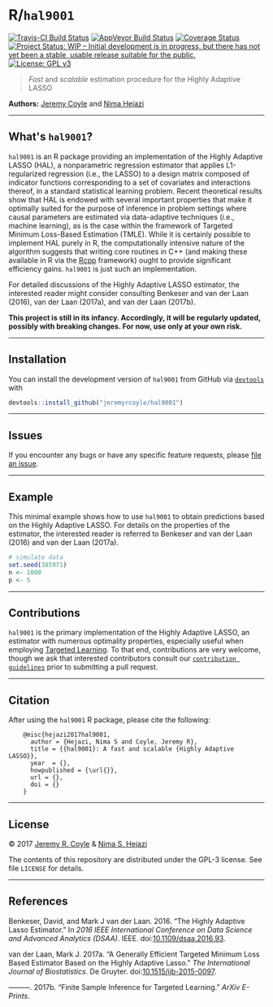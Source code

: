
<!-- README.md is generated from README.Rmd. Please edit that file -->
R/`hal9001`
===========

[![Travis-CI Build Status](https://travis-ci.org/jeremyrcoyle/hal9001.svg?branch=master)](https://travis-ci.org/jeremyrcoyle/hal9001) [![AppVeyor Build Status](https://ci.appveyor.com/api/projects/status/github/jeremyrcoyle/hal9001?branch=master&svg=true)](https://ci.appveyor.com/project/jeremyrcoyle/hal9001) [![Coverage Status](https://img.shields.io/codecov/c/github/jeremyrcoyle/hal9001/master.svg)](https://codecov.io/github/jeremyrcoyle/hal9001?branch=master) [![Project Status: WIP – Initial development is in progress, but there has not yet been a stable, usable release suitable for the public.](http://www.repostatus.org/badges/latest/wip.svg)](http://www.repostatus.org/#wip) [![License: GPL v3](https://img.shields.io/badge/License-GPL%20v3-blue.svg)](http://www.gnu.org/licenses/gpl-3.0)

> *Fast* and *scalable* estimation procedure for the Highly Adaptive LASSO

**Authors:** [Jeremy Coyle](https://github.com/jeremyrcoyle) and [Nima Hejazi](http://nimahejazi.org)

------------------------------------------------------------------------

What's `hal9001`?
-----------------

`hal9001` is an R package providing an implementation of the Highly Adaptive LASSO (HAL), a nonparametric regression estimator that applies L1-regularized regression (i.e., the LASSO) to a design matrix composed of indicator functions corresponding to a set of covariates and interactions thereof, in a standard statistical learning problem. Recent theoretical results show that HAL is endowed with several important properties that make it optimally suited for the purpose of inference in problem settings where causal parameters are estimated via data-adaptive techniques (i.e., machine learning), as is the case within the framework of Targeted Minimum Loss-Based Estimation (TMLE). While it is certainly possible to implement HAL purely in R, the computationally intensive nature of the algorithm suggests that writing core routines in C++ (and making these available in R via the [Rcpp](http://www.rcpp.org/) framework) ought to provide significant efficiency gains. `hal9001` is just such an implementation.

For detailed discussions of the Highly Adaptive LASSO estimator, the interested reader might consider consulting Benkeser and van der Laan (2016), van der Laan (2017a), and van der Laan (2017b).

**This project is still in its infancy. Accordingly, it will be regularly updated, possibly with breaking changes. For now, use only at your own risk.**

------------------------------------------------------------------------

Installation
------------

<!--
For standard use, we recommend installing the package from
[CRAN](https://cran.r-project.org/) via


```r
install.packages("hal9001")
```
-->
You can install the development version of `hal9001` from GitHub via [`devtools`](https://www.rstudio.com/products/rpackages/devtools/) with

``` r
devtools::install_github("jeremyrcoyle/hal9001")
```

------------------------------------------------------------------------

Issues
------

If you encounter any bugs or have any specific feature requests, please [file an issue](https://github.com/jeremyrcoyle/hal9001/issues).

------------------------------------------------------------------------

Example
-------

This minimal example shows how to use `hal9001` to obtain predictions based on the Highly Adaptive LASSO. For details on the properties of the estimator, the interested reader is referred to Benkeser and van der Laan (2016) and van der Laan (2017a).

``` r
# simulate data
set.seed(385971)
n <- 1000
p <- 5
```

------------------------------------------------------------------------

Contributions
-------------

`hal9001` is the primary implementation of the Highly Adaptive LASSO, an estimator with numerous optimality properties, especially useful when employing [Targeted Learning](http://www.targetedlearningbook.com/about/). To that end, contributions are very welcome, though we ask that interested contributors consult our [`contribution guidelines`](https://github.com/jeremyrcoyle/hal9001/blob/master/CONTRIBUTING.md) prior to submitting a pull request.

------------------------------------------------------------------------

Citation
--------

After using the `hal9001` R package, please cite the following:

        @misc{hejazi2017hal9001,
          author = {Hejazi, Nima S and Coyle, Jeremy R},
          title = {{hal9001}: A fast and scalable {Highly Adaptive LASSO}},
          year  = {},
          howpublished = {\url{}},
          url = {},
          doi = {}
        }

------------------------------------------------------------------------

License
-------

© 2017 [Jeremy R. Coyle](https://github.com/jeremyrcoyle) & [Nima S. Hejazi](http://nimahejazi.org)

The contents of this repository are distributed under the GPL-3 license. See file `LICENSE` for details.

------------------------------------------------------------------------

References
----------

Benkeser, David, and Mark J van der Laan. 2016. “The Highly Adaptive Lasso Estimator.” In *2016 IEEE International Conference on Data Science and Advanced Analytics (DSAA)*. IEEE. doi:[10.1109/dsaa.2016.93](https://doi.org/10.1109/dsaa.2016.93).

van der Laan, Mark J. 2017a. “A Generally Efficient Targeted Minimum Loss Based Estimator Based on the Highly Adaptive Lasso.” *The International Journal of Biostatistics*. De Gruyter. doi:[10.1515/ijb-2015-0097](https://doi.org/10.1515/ijb-2015-0097).

———. 2017b. “Finite Sample Inference for Targeted Learning.” *ArXiv E-Prints*.
